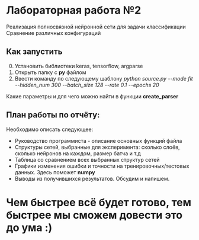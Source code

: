 # Лабораторная работа №2
Реализация полносвязной нейронной сети для задачи классификации
Сравнение различных конфигураций

## Как запустить
0. Установить библиотеки keras, tensorflow, argparse
1. Открыть папку с **py** файлом
2. Ввести команду по следующему шаблону
   *python source.py --mode fit --hidden_num 300 --batch_size 128 --rate 0.1 --epochs 20*

Какие параметры и для чего можно найти в функции **create_parser**

## План работы по отчёту:
Необходимо описать следующее:
* Руководство программиста - описание основных функций файла
* Структуры сетей, выбранные для эксперимента: сколько слоёв, сколько нейронов на каждом, размер батча и т.д
* Таблица со сравнением всех выбранных структур сетей
* Графики изменения ошибки и точности на тренировочных/тестовых данных. Здесь поможет **numpy**
* Выводы из получившихся результатов. Обсудим и напишем.

# Чем быстрее всё будет готово, тем быстрее мы сможем довести это до ума :)
